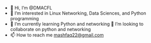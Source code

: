 - 👋 Hi, I’m @DMACFL
- 👀 I’m interested in Linux Networking, Data Sciences, and Python programming
- 🌱 I’m currently learning Python and networking
💞️ I’m looking to collaborate on python and networking
- 📫 How to reach me mashfaq22@gmail.com

<!---
DMACFL/DMACFL is a ✨ special ✨ repository because its `README.md` (this file) appears on your GitHub profile.
You can click the Preview link to take a look at your changes.
--->
